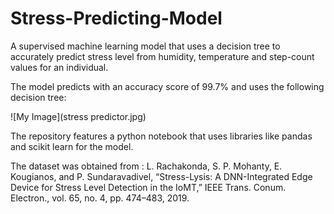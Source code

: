 # Stress-Predicting-Model
A supervised machine learning model that uses a decision tree to accurately predict stress level from humidity, temperature and step-count values for an individual.

The model predicts with an accuracy score of 99.7% and uses the following decision tree:

![My Image](stress predictor.jpg)

The repository features a python notebook that uses libraries like pandas and scikit learn for the model.

The dataset was obtained from : L. Rachakonda, S. P. Mohanty, E. Kougianos, and P. Sundaravadivel, “Stress-Lysis: A DNN-Integrated Edge Device for Stress Level Detection in the IoMT,” IEEE Trans. Conum. Electron., vol. 65, no. 4, pp. 474–483, 2019.
